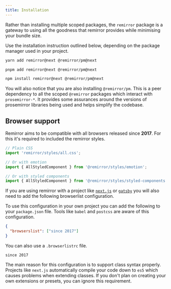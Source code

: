 ```yaml
---
title: Installation
---
```


Rather than installing multiple scoped packages, the `remirror` package is a gateway to using all the goodness that remirror provides while minimising your bundle size.

Use the installation instruction outlined below, depending on the package manager used in your project.

```bash
yarn add remirror@next @remirror/pm@next
```

```bash
pnpm add remirror@next @remirror/pm@next
```

```bash
npm install remirror@next @remirror/pm@next
```

You will also notice that you are also installing `@remirror/pm`. This is a peer dependency to all the scoped `@remirror` packages which interact with `prosemirror-*`. It provides some assurances around the versions of prosemirror libraries being used and helps simplify the codebase.

## Browser support
Remirror aims to be compatible with all browsers released since **2017**. For this it's required to included the remirror styles.
```Javascript
// Plain CSS
import 'remirror/styles/all.css';
```
```Javascript
// Or with emotion
import { AllStyledComponent } from '@remirror/styles/emotion';
```
```Javascript
// Or with styled components
import { AllStyledComponent } from '@remirror/styles/styled-components';
```

If you are using remirror with a project like [`next.js`](https://nextjs.org/) or [`gatsby`](https://www.gatsbyjs.org/) you will also need to add the following browserlist configuration.

To use this configuration in your own project you can add the following to your `package.json` file. Tools like `babel` and `postcss` are aware of this configuration.

```json
{
  "browserslist": ["since 2017"]
}
```

You can also use a `.browserlistrc` file.

```markup
since 2017
```

The main reason for this configuration is to support class syntax properly. Projects like `next.js` automatically compile your code down to `es5` which causes problems when extending classes. If you don't plan on creating your own extensions or presets, you can ignore this requirement.
